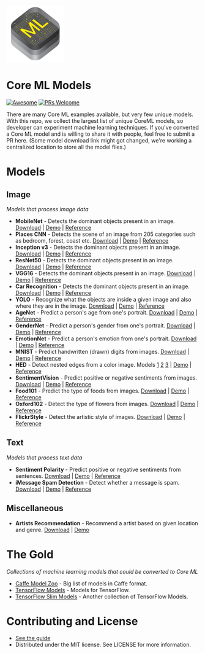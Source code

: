 <img src="images/coreml.png" width="150" height="150"/>

# Core ML Models

[![Awesome](https://cdn.rawgit.com/sindresorhus/awesome/d7305f38d29fed78fa85652e3a63e154dd8e8829/media/badge.svg)](https://github.com/sindresorhus/awesome)
[![PRs Welcome](https://img.shields.io/badge/PRs-welcome-brightgreen.svg)](http://makeapullrequest.com)

There are many Core ML examples available, but very few unique models. With this repo, we collect the largest list of unique CoreML models, so developer can experiment machine learning techniques. If you've converted a Core ML model and is willing to share it with people, feel free to submit a PR here. (Some model download link might got changed, we're working a centralized location to store all the model files.)

# Models

## Image
*Models that process image data*

* **MobileNet** - Detects the dominant objects present in an image. [Download](https://github.com/hollance/MobileNet-CoreML/raw/master/MobileNet.mlmodel)  | [Demo](https://github.com/hollance/MobileNet-CoreML) | [Reference](https://arxiv.org/abs/1704.04861)
* **Places CNN** - Detects the scene of an image from 205 categories such as bedroom, forest, coast etc. [Download](https://github.com/chenyi1989/CoreMLDemo/blob/master/CoreMLDemo/GoogLeNetPlaces.mlmodel)  | [Demo](https://github.com/chenyi1989/CoreMLDemo) | [Reference](http://places.csail.mit.edu/index.html)
* **Inception v3** - Detects the dominant objects present in an image. [Download](https://github.com/yulingtianxia/Core-ML-Sample/)  | [Demo](https://github.com/yulingtianxia/Core-ML-Sample/blob/master/CoreMLSample/Inceptionv3.mlmodel) | [Reference](https://arxiv.org/abs/1512.00567)
* **ResNet50** - Detects the dominant objects present in an image. [Download](https://github.com/ytakzk/CoreML-samples/blob/master/CoreML-samples/Resnet50.mlmodel)  | [Demo](https://github.com/ytakzk/CoreML-samples) | [Reference](https://arxiv.org/abs/1512.03385)
* **VGG16** - Detects the dominant objects present in an image. [Download](https://docs-assets.developer.apple.com/coreml/models/VGG16.mlmodel)  | [Demo](https://github.com/alaphao/CoreMLExample) | [Reference](https://arxiv.org/abs/1409.1556)
* **Car Recognition** - Detects the dominant objects present in an image. [Download](https://github.com/likedan/Core-ML-Car-Recognition/blob/master/Convert/googlenet_finetune_web_car.caffemodel)  | [Demo](https://github.com/likedan/Core-ML-Car-Recognition) | [Reference](http://mmlab.ie.cuhk.edu.hk/datasets/comp_cars/index.html)
* **YOLO** - Recognize what the objects are inside a given image and also where they are in the image. [Download](https://github.com/hollance/YOLO-CoreML-MPSNNGraph/blob/master/TinyYOLO-CoreML/TinyYOLO-CoreML/TinyYOLO.mlmodel)  | [Demo](https://github.com/hollance/YOLO-CoreML-MPSNNGraph) | [Reference](http://machinethink.net/blog/object-detection-with-yolo/)
* **AgeNet** - Predict a person's age from one's portrait. [Download](https://drive.google.com/file/d/0B1ghKa_MYL6mT1J3T1BEeWx4TWc/view?usp=sharingl)  | [Demo](https://github.com/cocoa-ai/FacesVisionDemo) | [Reference](http://www.openu.ac.il/home/hassner/projects/cnn_agegender/)
* **GenderNet** - Predict a person's gender from one's portrait. [Download](https://drive.google.com/file/d/0B1ghKa_MYL6mYkNsZHlyc2ZuaFk/view?usp=sharing)  | [Demo](https://github.com/cocoa-ai/FacesVisionDemo) | [Reference](http://www.openu.ac.il/home/hassner/projects/cnn_agegender/)
* **EmotionNet** - Predict a person's emotion from one's portrait. [Download](https://drive.google.com/file/d/0B1ghKa_MYL6mTlYtRGdXNFlpWDQ/view?usp=sharing)  | [Demo](https://github.com/cocoa-ai/FacesVisionDemo) | [Reference](http://www.openu.ac.il/home/hassner/projects/cnn_emotions/)
* **MNIST** - Predict handwritten (drawn) digits from images. [Download](https://github.com/ph1ps/MNIST-CoreML/raw/master/MNISTPrediction/MNIST.mlmodel)  | [Demo](https://github.com/ph1ps/MNIST-CoreML) | [Reference](http://yann.lecun.com/exdb/mnist/)
* **HED** - Detect nested edges from a color image. Models [1](https://github.com/s1ddok/HED-CoreML/blob/master/HED-CoreML/Models/HED_fuse.mlmodel) [2](https://github.com/s1ddok/HED-CoreML/blob/master/HED-CoreML/Models/HED_so.mlmodel) [3](https://github.com/s1ddok/HED-CoreML/blob/master/HED-CoreML/Models/HED_so3.mlmodel)  | [Demo](https://github.com/s1ddok/HED-CoreML) | [Reference](http://dl.acm.org/citation.cfm?id=2654889)
* **SentimentVision** - Predict positive or negative sentiments from images. [Download](https://drive.google.com/open?id=0B1ghKa_MYL6mZ0dITW5uZlgyNTg)  | [Demo](https://github.com/cocoa-ai/SentimentVisionDemo) | [Reference](http://www.sciencedirect.com/science/article/pii/S0262885617300355?via%3Dihub)
* **Food101** - Predict the type of foods from images. [Download](https://drive.google.com/open?id=0B5TjkH3njRqnVjBPZGRZbkNITjA)  | [Demo](https://github.com/ph1ps/Food101-CoreML) | [Reference](http://visiir.lip6.fr/explore)
* **Oxford102** - Detect the type of flowers from images. [Download](https://drive.google.com/file/d/0B1ghKa_MYL6meDBHT2NaZGxkNzQ/view?usp=sharing)  | [Demo](https://github.com/cocoa-ai/FlowersVisionDemo) | [Reference](http://jimgoo.com/flower-power/)
* **FlickrStyle** - Detect the artistic style of images. [Download](https://drive.google.com/file/d/0B1ghKa_MYL6meDBHT2NaZGxkNzQ/view?usp=sharing)  | [Demo](https://github.com/SwiftBrain/awesome-CoreML-models) | [Reference](http://sergeykarayev.com/files/1311.3715v3.pdf)

## Text
*Models that process text data*

* **Sentiment Polarity** - Predict positive or negative sentiments from sentences. [Download](https://github.com/cocoa-ai/SentimentCoreMLDemo/raw/master/SentimentPolarity/Resources/SentimentPolarity.mlmodel)  | [Demo](https://github.com/cocoa-ai/SentimentCoreMLDemo) | [Reference](http://boston.lti.cs.cmu.edu/classes/95-865-K/HW/HW3/)
* **iMessage Spam Detection** - Detect whether a message is spam. [Download](https://github.com/gkswamy98/imessage-spam-detection/blob/master/MessageClassifier.mlmodel)  | [Demo](https://github.com/gkswamy98/imessage-spam-detection/tree/master) | [Reference](http://www.dt.fee.unicamp.br/~tiago/smsspamcollection/)

## Miscellaneous

* **Artists Recommendation** - Recommend a artist based on given location and genre. [Download](https://github.com/agnosticdev/Blog-Examples/blob/master/UsingCoreMLtoCreateASongRecommendationEngine/Artist.mlmodel)  | [Demo](https://github.com/agnosticdev/Blog-Examples/tree/master/UsingCoreMLtoCreateASongRecommendationEngine)

# The Gold
*Collections of machine learning models that could be converted to Core ML*

* [Caffe Model Zoo](https://github.com/BVLC/caffe/wiki/Model-Zoo) - Big list of models in Caffe format.
* [TensorFlow Models](https://github.com/tensorflow/models) - Models for TensorFlow.
* [TensorFlow Slim Models](https://github.com/tensorflow/models/blob/master/slim/README.md) - Another collection of TensorFlow Models.

# Contributing and License
* [See the guide](https://github.com/likedan/Awesome-CoreML-Models/blob/master/.github/CONTRIBUTING.md)
* Distributed under the MIT license. See LICENSE for more information.
